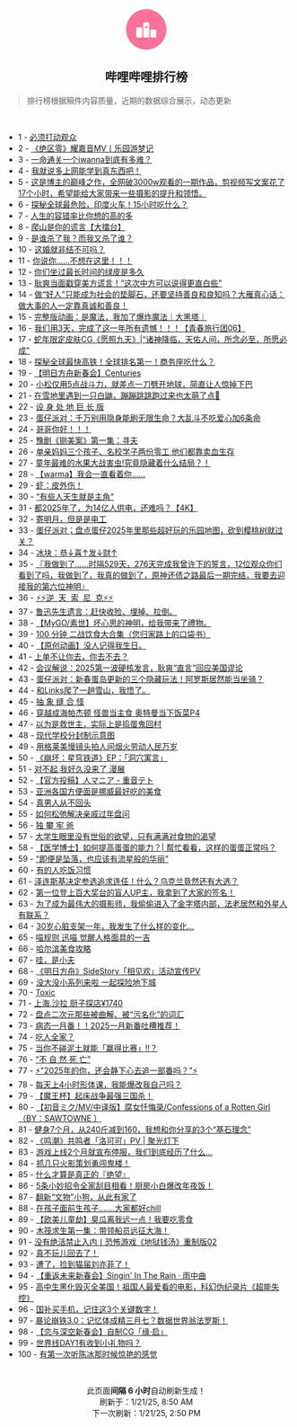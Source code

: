 <div align="center">
    <img src="./assets/icon_rank.png" alt="logo" />
    <h2>哔哩哔哩排行榜</h>
</div>

> 排行榜根据稿件内容质量，近期的数据综合展示，动态更新

<br />

<ul><li><span>1 - <a href=https://www.bilibili.com/BV1tvwPepE86 target=_blank>必须打动观众</a></span></li><li><span>2 - <a href=https://www.bilibili.com/BV1uQwqeDEXK target=_blank>《绝区零》耀嘉音MV丨乐园游梦记</a></span></li><li><span>3 - <a href=https://www.bilibili.com/BV1p5cfeaEia target=_blank>一命通关一个iwanna到底有多难？</a></span></li><li><span>4 - <a href=https://www.bilibili.com/BV1SAwGejEeo target=_blank>我就说多上网能学到真东西吧！</a></span></li><li><span>5 - <a href=https://www.bilibili.com/BV19PcderEUv target=_blank>这是博主的巅峰之作，全网破3000w观看的一期作品，剪视频写文案花了17个小时，希望能给大家带来一些摄影的提升和领悟。</a></span></li><li><span>6 - <a href=https://www.bilibili.com/BV196wAeFEV8 target=_blank>探秘全球最危险，印度火车！15小时吃什么？</a></span></li><li><span>7 - <a href=https://www.bilibili.com/BV1mPwMeFEPX target=_blank>人生的容错率比你想的高的多</a></span></li><li><span>8 - <a href=https://www.bilibili.com/BV1CfwceuEpG target=_blank>爬山是你的谎言【大擂台】</a></span></li><li><span>9 - <a href=https://www.bilibili.com/BV1VQwTeuEL5 target=_blank>是谁杀了我？而我又杀了谁？</a></span></li><li><span>10 - <a href=https://www.bilibili.com/BV1fhwAeKEJu target=_blank>这婚就非结不可吗？</a></span></li><li><span>11 - <a href=https://www.bilibili.com/BV1zdw6eyExk target=_blank>你说你……不想在这里！！！</a></span></li><li><span>12 - <a href=https://www.bilibili.com/BV1zNwweNEvV target=_blank>你们坐过最长时间的绿皮是多久</a></span></li><li><span>13 - <a href=https://www.bilibili.com/BV1JBcdeEEHU target=_blank>耿爽当面戳穿美方谎言！“这次中方可以说得更直白些”</a></span></li><li><span>14 - <a href=https://www.bilibili.com/BV11owAeEEqo target=_blank>做“好人”只能成为社会的垫脚石，还要坚持善良和良知吗？大雁真心话：做大事的人一定靠真诚和善良！</a></span></li><li><span>15 - <a href=https://www.bilibili.com/BV1T9wAeHEZ7 target=_blank>完整版动画：是魔法，我加了爆炸魔法｜大黑塔｜</a></span></li><li><span>16 - <a href=https://www.bilibili.com/BV1KvwVe5Ejm target=_blank>我们用3天，完成了这一年所有遗憾！！！【青春旅行团06】</a></span></li><li><span>17 - <a href=https://www.bilibili.com/BV1drwzeNEX7 target=_blank>蛇年限定皮肤CG《愿照九天》|“诸神降临，天佑人间，所念必至，所愿必成”</a></span></li><li><span>18 - <a href=https://www.bilibili.com/BV1xpcdebECB target=_blank>探秘全球最快高铁！全球排名第一！商务座吃什么？</a></span></li><li><span>19 - <a href=https://www.bilibili.com/BV1FYwTeHEQv target=_blank>【明日方舟新春会】Centuries</a></span></li><li><span>20 - <a href=https://www.bilibili.com/BV1X6wceHENs target=_blank>小松仅用5点战斗力，就差点一刀劈开地球，简直让人惊掉下巴</a></span></li><li><span>21 - <a href=https://www.bilibili.com/BV1YbwKeNEh7 target=_blank>在雪地里遇到一只白鼬，蹦蹦跳跳跑过来也太萌了点🥰</a></span></li><li><span>22 - <a href=https://www.bilibili.com/BV1bbwweUE8T target=_blank>设&nbsp;身&nbsp;处&nbsp;地&nbsp;巨&nbsp;长&nbsp;版</a></span></li><li><span>23 - <a href=https://www.bilibili.com/BV1B9wBeMESf target=_blank>蛋仔派对：千万别用隐身能刷无限生命？大乱斗不吃爱心加6条命</a></span></li><li><span>24 - <a href=https://www.bilibili.com/BV1S2wce7EeP target=_blank>哥哥你好！！！</a></span></li><li><span>25 - <a href=https://www.bilibili.com/BV1MYwVe1EL1 target=_blank>豫剧《铡美案》第一集：寻夫</a></span></li><li><span>26 - <a href=https://www.bilibili.com/BV1G3wreeEzS target=_blank>单亲妈妈三个孩子、名校学子两份零工&nbsp;他们都靠卖血生存</a></span></li><li><span>27 - <a href=https://www.bilibili.com/BV1GRcZeLE6q target=_blank>童年最难的水果大战害虫!究竟隐藏着什么结局？！</a></span></li><li><span>28 - <a href=https://www.bilibili.com/BV177wLeeENe target=_blank>【warma】我会一直看着你……</a></span></li><li><span>29 - <a href=https://www.bilibili.com/BV1B7wKekEw8 target=_blank>虾：皮外伤！</a></span></li><li><span>30 - <a href=https://www.bilibili.com/BV1D3wje4Epn target=_blank>“有些人天生就是主角“</a></span></li><li><span>31 - <a href=https://www.bilibili.com/BV1VkwqeoE1u target=_blank>都2025年了，为14亿人供电，还难吗？【4K】</a></span></li><li><span>32 - <a href=https://www.bilibili.com/BV1DhcRePEGx target=_blank>寄明月，但是是电工</a></span></li><li><span>33 - <a href=https://www.bilibili.com/BV1u6cfeyEbN target=_blank>蛋仔派对；盘点蛋仔2025年里那些超好玩的乐园地图，砍到樱桃树就过关？</a></span></li><li><span>34 - <a href=https://www.bilibili.com/BV1eKcdegEqa target=_blank>冰块：恭↓喜↑发↓财↑</a></span></li><li><span>35 - <a href=https://www.bilibili.com/BV1jTwne2Ecm target=_blank>『我做到了……时隔529天，276天完成我曾许下的誓言，12位观众你们看到了吗，我做到了，我真的做到了，原神还债之路最后一期完结，我要去迎接我的第六位神明』</a></span></li><li><span>36 - <a href=https://www.bilibili.com/BV1H1wVeqEtu target=_blank>⚡️⚡️逆&nbsp;&nbsp;天&nbsp;&nbsp;索&nbsp;&nbsp;尼&nbsp;&nbsp;克⚡️⚡️</a></span></li><li><span>37 - <a href=https://www.bilibili.com/BV1SFcweyEVj target=_blank>鲁迅先生遗言：赶快收殓、埋掉、拉倒。</a></span></li><li><span>38 - <a href=https://www.bilibili.com/BV1odwVefE8U target=_blank>【MyGO/素世】坏心思的神明，给我带来了禮物。</a></span></li><li><span>39 - <a href=https://www.bilibili.com/BV1dWwKeBEAB target=_blank>100&nbsp;分钟&nbsp;二战饮食大合集（您归家路上的口袋书）</a></span></li><li><span>40 - <a href=https://www.bilibili.com/BV1q1wneSEaw target=_blank>【原创动画】没人记得我生日。</a></span></li><li><span>41 - <a href=https://www.bilibili.com/BV1xpwzeEEuh target=_blank>上单不让你去，你去不去？</a></span></li><li><span>42 - <a href=https://www.bilibili.com/BV1PHwAeVEGk target=_blank>会议解说：2025第一波硬核发言，耿爽“直言”回应美国谬论</a></span></li><li><span>43 - <a href=https://www.bilibili.com/BV1HywweBEmB target=_blank>蛋仔派对：新春蛋岛更新的三个隐藏玩法！阿罗斯居然能当坐骑？</a></span></li><li><span>44 - <a href=https://www.bilibili.com/BV1fQwme8Eqt target=_blank>和Links爬了一趟雪山，我悟了。</a></span></li><li><span>45 - <a href=https://www.bilibili.com/BV17XwweAEDC target=_blank>抽&nbsp;象&nbsp;缝&nbsp;合&nbsp;怪</a></span></li><li><span>46 - <a href=https://www.bilibili.com/BV1Smwce2EsZ target=_blank>穿越成海帕杰顿&nbsp;怪兽当主食&nbsp;奥特曼当下饭菜P4</a></span></li><li><span>47 - <a href=https://www.bilibili.com/BV1PJwAeyEX2 target=_blank>以为是救世主，实际上是捣蛋鬼回村</a></span></li><li><span>48 - <a href=https://www.bilibili.com/BV1ojcReCEqP target=_blank>现代学校分封制示意图</a></span></li><li><span>49 - <a href=https://www.bilibili.com/BV1ijr6YUEfB target=_blank>用格莱美慢镜头拍人间烟火劳动人民万岁</a></span></li><li><span>50 - <a href=https://www.bilibili.com/BV1XxcReqEtf target=_blank>《崩坏：星穹铁道》EP：「洞穴寓言」</a></span></li><li><span>51 - <a href=https://www.bilibili.com/BV1VZwwefERC target=_blank>对不起&nbsp;我好久没来了&nbsp;漫展</a></span></li><li><span>52 - <a href=https://www.bilibili.com/BV1wbwze5EwH target=_blank>【官方投稿】人マニア&nbsp;-&nbsp;重音テト</a></span></li><li><span>53 - <a href=https://www.bilibili.com/BV1uEwrefEwD target=_blank>亚洲各国方便面是挪威最好吃的美食</a></span></li><li><span>54 - <a href=https://www.bilibili.com/BV1cRwJeREsA target=_blank>真男人从不回头</a></span></li><li><span>55 - <a href=https://www.bilibili.com/BV1NvwVe5E36 target=_blank>如何松弛解决亲戚过年盘问</a></span></li><li><span>56 - <a href=https://www.bilibili.com/BV1ztwGeFE9v target=_blank>独&nbsp;攀&nbsp;牢&nbsp;爸</a></span></li><li><span>57 - <a href=https://www.bilibili.com/BV1YEwwexEib target=_blank>大学生眼里没有世俗的欲望，只有满满对食物的渴望</a></span></li><li><span>58 - <a href=https://www.bilibili.com/BV1sBwwekEPr target=_blank>【医学博士】如何提高蛋蛋的能力？|&nbsp;帮忙看看，这样的蛋蛋正常吗？</a></span></li><li><span>59 - <a href=https://www.bilibili.com/BV1U2wce7Eu5 target=_blank>“即便是坠落，也应该有流星般的华丽”</a></span></li><li><span>60 - <a href=https://www.bilibili.com/BV1BgwPezEUr target=_blank>有的人吃饭习惯</a></span></li><li><span>61 - <a href=https://www.bilibili.com/BV1xLwAe7ERP target=_blank>泽连斯基决定参选追求连任！什么？乌克兰竟然还有大选？</a></span></li><li><span>62 - <a href=https://www.bilibili.com/BV1q7wKekEck target=_blank>第一位登上百大奖台的盲人UP主，我拿到了大家的签名！</a></span></li><li><span>63 - <a href=https://www.bilibili.com/BV19DwEeBEDD target=_blank>为了成为最伟大的摄影师，我偷偷进入了金字塔内部，法老居然和外星人有联系？</a></span></li><li><span>64 - <a href=https://www.bilibili.com/BV1GAwqeWEjx target=_blank>30岁心脏支架一年，我发生了什么样的变化…</a></span></li><li><span>65 - <a href=https://www.bilibili.com/BV1Qqcfe1EdC target=_blank>喵规则&nbsp;迅喵&nbsp;觉醒人格面具的一吉</a></span></li><li><span>66 - <a href=https://www.bilibili.com/BV1JLcReLEMh target=_blank>哈尔滨美食攻略</a></span></li><li><span>67 - <a href=https://www.bilibili.com/BV1ruwBeME5y target=_blank>哇，是小夫</a></span></li><li><span>68 - <a href=https://www.bilibili.com/BV1KowAeJEei target=_blank>《明日方舟》SideStory「相见欢」活动宣传PV</a></span></li><li><span>69 - <a href=https://www.bilibili.com/BV17LcReLEUY target=_blank>没大没小系列来啦&nbsp;一起探险地下城</a></span></li><li><span>70 - <a href=https://www.bilibili.com/BV1i3wwecEkq target=_blank>Toxic</a></span></li><li><span>71 - <a href=https://www.bilibili.com/BV1guwqeJEJL target=_blank>上海.沙拉&nbsp;厨子探店¥1740</a></span></li><li><span>72 - <a href=https://www.bilibili.com/BV1FgcReUEbD target=_blank>盘点二次元那些被曲解、被“污名化”的词汇</a></span></li><li><span>73 - <a href=https://www.bilibili.com/BV1JRw6eLESY target=_blank>病态一月番！！2025一月新番吐槽推荐！</a></span></li><li><span>74 - <a href=https://www.bilibili.com/BV17uczePEEP target=_blank>吃人全家？</a></span></li><li><span>75 - <a href=https://www.bilibili.com/BV1LDwFedEFz target=_blank>当你不碰泥土就能「赢得比赛」!!？</a></span></li><li><span>76 - <a href=https://www.bilibili.com/BV14JcdehEf4 target=_blank>“不&nbsp;自&nbsp;然&nbsp;死&nbsp;亡”</a></span></li><li><span>77 - <a href=https://www.bilibili.com/BV1iiw5eaEiV target=_blank>⚡️&quot;2025年的你，还会静下心去追一部番吗？&quot;⚡️</a></span></li><li><span>78 - <a href=https://www.bilibili.com/BV1NJwAeyELw target=_blank>每天上4小时形体课，我能爆改我自己吗？</a></span></li><li><span>79 - <a href=https://www.bilibili.com/BV1ohwcetEuD target=_blank>【魔王杯】起床战争最强三国杀！</a></span></li><li><span>80 - <a href=https://www.bilibili.com/BV1HEcfefEKD target=_blank>【初音ミク/MV/中译版】腐女忏悔录/Confessions&nbsp;of&nbsp;a&nbsp;Rotten&nbsp;Girl（BY：SAWTOWNE&nbsp;）</a></span></li><li><span>81 - <a href=https://www.bilibili.com/BV1G8coeCECp target=_blank>健身7个月，从240斤减到160，我想和你分享的3个“基石理念”</a></span></li><li><span>82 - <a href=https://www.bilibili.com/BV1W9wke9EbX target=_blank>《鸣潮》共鸣者「洛可可」PV&nbsp;|&nbsp;聚光灯下</a></span></li><li><span>83 - <a href=https://www.bilibili.com/BV1YTcdezEUQ target=_blank>游戏上线2个月就宣布停服，我们到底经历了什么...</a></span></li><li><span>84 - <a href=https://www.bilibili.com/BV1CQcoetEpp target=_blank>抓几只火影策划勇闯鬼楼！</a></span></li><li><span>85 - <a href=https://www.bilibili.com/BV1RBwqebEaM target=_blank>什么才算是真正的『绝望』</a></span></li><li><span>86 - <a href=https://www.bilibili.com/BV1EiwNerE7T target=_blank>5条小妙招令全家刮目相看！厨房小白爆改年夜饭！</a></span></li><li><span>87 - <a href=https://www.bilibili.com/BV1GcwAeoEcS target=_blank>翻新“文物”小狗，从此有家了</a></span></li><li><span>88 - <a href=https://www.bilibili.com/BV1wUwLeVEsA target=_blank>在孩子面前生孩子.......大家都好chill</a></span></li><li><span>89 - <a href=https://www.bilibili.com/BV1dLwPeKERS target=_blank>【欧美儿童劫】臭瓜离我远一点！我要吃零食</a></span></li><li><span>90 - <a href=https://www.bilibili.com/BV1rNwweNExi target=_blank>木筏求生第一集：带领船员远征大海！</a></span></li><li><span>91 - <a href=https://www.bilibili.com/BV1Wfw5e2EXx target=_blank>没有绝活禁止入内丨恐怖游戏《地狱钱汤》重制版02</a></span></li><li><span>92 - <a href=https://www.bilibili.com/BV1gJwneBE3p target=_blank>真不玩儿回去了！</a></span></li><li><span>93 - <a href=https://www.bilibili.com/BV1XVwnerEs2 target=_blank>遭了，捡到猫届刘亦菲了！</a></span></li><li><span>94 - <a href=https://www.bilibili.com/BV15jczebESs target=_blank>【重返未来新春会】Singin&#39;&nbsp;In&nbsp;The&nbsp;Rain&nbsp;·&nbsp;雨中曲</a></span></li><li><span>95 - <a href=https://www.bilibili.com/BV1zGwPeMEby target=_blank>高中生黑化毁灭全美国！祖国人最爱看的电影，科幻伪纪录片《超能失控》</a></span></li><li><span>96 - <a href=https://www.bilibili.com/BV1DTwUeJEd8 target=_blank>国补买手机，记住这3个关键数字！</a></span></li><li><span>97 - <a href=https://www.bilibili.com/BV1ZhwAeKE4t target=_blank>暴论崩铁3.0：记忆体成精三月七？数据世界翁法罗斯！</a></span></li><li><span>98 - <a href=https://www.bilibili.com/BV1SicoeBEuf target=_blank>【恋与深空新春会】自制CG「缘·启」</a></span></li><li><span>99 - <a href=https://www.bilibili.com/BV1LcwTeVEZL target=_blank>世界线DAY1有收到小礼物吗？</a></span></li><li><span>100 - <a href=https://www.bilibili.com/BV1QvcoeuEjY target=_blank>有第一次听陈冰那时候惊艳的感觉</a></span></li></ul>

<br />

<p align=center>此页面<strong>间隔 6 小时</strong>自动刷新生成！<br>刷新于：1/21/25, 8:50 AM<br>下一次刷新：1/21/25, 2:50 PM</p>
